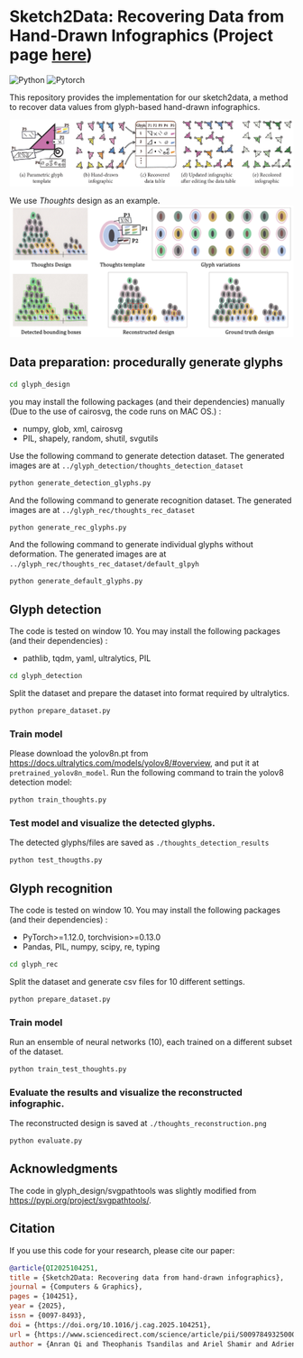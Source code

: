# Sketch2Data: Recovering Data from Hand-Drawn Infographics (Project page [here](https://anranqi.github.io/Sketch2Data.github.io/))



![Python](https://img.shields.io/badge/Python->=3.8-Blue?logo=python)  ![Pytorch](https://img.shields.io/badge/PyTorch->=1.12.0-Red?logo=pytorch)

This repository provides the implementation for our sketch2data, a method to recover data values from glyph-based hand-drawn infographics.

<img src="./teaser.png" slign="center">





 We use *Thoughts* design as an example.
<img src="./thoughts.png" slign="center">


## Data preparation: procedurally generate glyphs

~~~bash
cd glyph_design
~~~

 you may install the following packages (and their dependencies) manually (Due to the use of cairosvg, the code runs on MAC OS.)
:

- numpy, glob, xml, cairosvg
- PIL, shapely, random, shutil, svgutils



Use the following command to generate detection dataset. The generated images are at `../glyph_detection/thoughts_detection_dataset`

~~~bash
python generate_detection_glyphs.py
~~~

And the following command to generate recognition dataset. The generated images are at `../glyph_rec/thoughts_rec_dataset`
~~~bash
python generate_rec_glyphs.py
~~~
And the following command to generate individual glyphs without deformation. The generated images are at `../glyph_rec/thoughts_rec_dataset/default_glpyh`
~~~bash
python generate_default_glyphs.py
~~~


## Glyph detection

 The code is tested on window 10. You may install the following packages (and their dependencies) 
:
- pathlib, tqdm, yaml, ultralytics, PIL

~~~bash
cd glyph_detection
~~~
Split the dataset and prepare the dataset into format required by ultralytics. 
~~~bash
python prepare_dataset.py
~~~

### Train model

Please download the yolov8n.pt from https://docs.ultralytics.com/models/yolov8/#overview, and put it at `pretrained_yolov8n_model`. Run the following command to train the yolov8 detection model:

~~~bash
python train_thoughts.py 
~~~

### Test model and visualize the detected glyphs. 
The detected glyphs/files are saved as `./thoughts_detection_results`

~~~bash
python test_thougths.py
~~~


## Glyph recognition
 The code is tested on window 10. You may install the following packages (and their dependencies) 
:
- PyTorch>=1.12.0, torchvision>=0.13.0
- Pandas, PIL, numpy, scipy, re, typing


~~~bash
cd glyph_rec
~~~
Split the dataset and generate csv files for 10 different settings.
~~~bash
python prepare_dataset.py
~~~

### Train model

Run an ensemble of neural networks (10), each trained on a different subset of the dataset.
~~~bash
python train_test_thoughts.py 
~~~

### Evaluate the results and visualize the reconstructed infographic. 
The reconstructed design is saved at `./thoughts_reconstruction.png`
~~~bash
python evaluate.py
~~~

## Acknowledgments
The code in glyph_design/svgpathtools was slightly modified from https://pypi.org/project/svgpathtools/.

## Citation
If you use this code for your research, please cite our paper:

~~~bibtex
@article{QI2025104251,
title = {Sketch2Data: Recovering data from hand-drawn infographics},
journal = {Computers & Graphics},
pages = {104251},
year = {2025},
issn = {0097-8493},
doi = {https://doi.org/10.1016/j.cag.2025.104251},
url = {https://www.sciencedirect.com/science/article/pii/S0097849325000925},
author = {Anran Qi and Theophanis Tsandilas and Ariel Shamir and Adrien Bousseau}}
~~~

